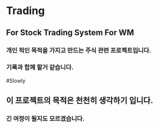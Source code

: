 # Trading
## For Stock Trading System For WM 
### 개인 적인 목적을 가지고 만드는 주식 관련 프로젝트입니다.
### 기록과 함께 할거 같습니다.

#Slowly
## 이 프로젝트의 목적은 천천히 생각하기 입니다.
### 긴 여정이 될지도 모르겠습니다.
